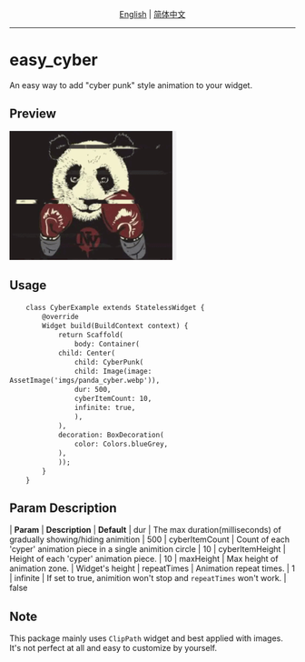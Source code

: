 <p align="center">
    <a href="https://github.com/greatbear412/easy_cyber/blob/master/README.md">English</a>
    | <a href="https://github.com/hacktons/convex_bottom_bar/blob/master/README.zh.md">简体中文</a>
</p>

---
# easy_cyber
An easy way to add "cyber punk" style animation to your widget.

## Preview
<img src="https://github.com/greatbear412/easy_cyber/raw/master/doc/example.gif">

## Usage
```
    class CyberExample extends StatelessWidget {
        @override
        Widget build(BuildContext context) {
            return Scaffold(
                body: Container(
            child: Center(
                child: CyberPunk(
                child: Image(image: AssetImage('imgs/panda_cyber.webp')),
                dur: 500,
                cyberItemCount: 10,
                infinite: true,
                ),
            ),
            decoration: BoxDecoration(
                color: Colors.blueGrey,
            ),
            ));
        }
    }
```
## Param Description
|    **Param**         |                                **Description**                                |          **Default**
|    dur               |      The max duration(milliseconds) of gradually showing/hiding animition     |              500
|    cyberItemCount    |      Count of each 'cyper' animation piece in a single animition circle       |              10
|    cyberItemHeight   |      Height of each 'cyper' animation piece.                                  |              10
|    maxHeight         |      Max height of animation zone.                                            |              Widget's height
|    repeatTimes       |      Animation repeat times.                                                  |              1
|    infinite          |      If set to true, animition won't stop and `repeatTimes` won't work.       |              false

## Note
This package mainly uses `ClipPath` widget and best applied with images.
It's not perfect at all and easy to customize by yourself.
